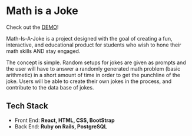 # Math is a Joke
Check out the <a href="https://www.linkedin.com/feed/update/urn:li:activity:7041515119935152128/">DEMO</a>!

Math-Is-A-Joke is a project designed with the goal of creating a fun, interactive, and educational product for students who wish to hone their math skills AND stay engaged.

The concept is simple. Random setups for jokes are given as prompts and the user will have to answer a randomly generated math problem (basic arithmetic) in a short amount of time in order to get the punchline of the joke. Users will be able to create their own jokes in the process, and contribute to the data base of jokes.

## Tech Stack
- Front End: **React, HTML, CSS, BootStrap**
- Back End: **Ruby on Rails, PostgreSQL**


